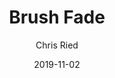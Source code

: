 ---
title: 'Brush Fade'
author: Chris Ried
date: '2019-11-02'
slug: brush-fade
categories: 
featured: 
tags: ['generative']
---